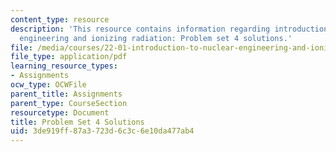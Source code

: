 ```yaml
---
content_type: resource
description: 'This resource contains information regarding introduction to nuclear
  engineering and ionizing radiation: Problem set 4 solutions.'
file: /media/courses/22-01-introduction-to-nuclear-engineering-and-ionizing-radiation-fall-2016/3de919ff87a3723d6c3c6e10da477ab4_MIT22_01F16_ProblemSet4Sol.pdf
file_type: application/pdf
learning_resource_types:
- Assignments
ocw_type: OCWFile
parent_title: Assignments
parent_type: CourseSection
resourcetype: Document
title: Problem Set 4 Solutions
uid: 3de919ff-87a3-723d-6c3c-6e10da477ab4
---
```

